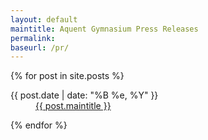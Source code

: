 ```yaml
---
layout: default
maintitle: Aquent Gymnasium Press Releases
permalink:
baseurl: /pr/
---
```





{% for post in site.posts %}
<dl>
    <dt>{{ post.date | date: "%B %e, %Y" }}</dt>
    <dd><a href="{{ site.baseurl }}{{ post.url }}">{{ post.maintitle }}</a></dd>
</dl>
{% endfor %}
